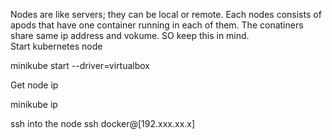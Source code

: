 Nodes are like servers; they can be local or remote.
Each nodes consists of apods that have one container running in each of them. The conatiners share same ip address and vokume. SO keep this in mind. <br />
Start kubernetes node <br />

minikube start --driver=virtualbox 

Get node ip

minikube ip

ssh into the node
ssh docker@[192.xxx.xx.x]
